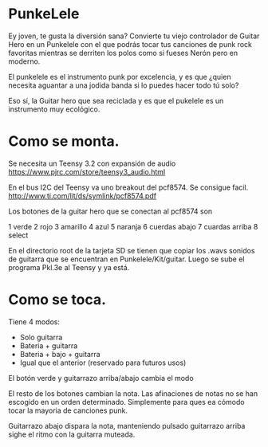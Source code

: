 # PunkeLele

Ey joven, te gusta la diversión sana? Convierte tu viejo controlador de Guitar Hero en un Punkelele con el que podrás tocar tus canciones de punk rock favoritas mientras se derriten los polos como si fueses Nerón pero en moderno. 

El punkelele es el instrumento punk por excelencia, y es que ¿quien necesita aguantar a una jodida banda si lo puedes hacer todo tú solo?

Eso sí, la Guitar hero que sea reciclada y es que el pukelele es un instrumento muy ecológico.

Como se monta.
==============

Se necesita un Teensy 3.2 con expansión de audio
https://www.pjrc.com/store/teensy3_audio.html

En el bus I2C del Teensy va uno breakout del pcf8574. Se consigue facil.  
http://www.ti.com/lit/ds/symlink/pcf8574.pdf

Los botones de la guitar hero que se conectan al pcf8574 son

1 verde
2 rojo
3 amarillo
4 azul
5 naranja
6 cuerdas abajo
7 cuardas arriba
8 select

En el directorio root de la tarjeta SD se tienen que copiar los .wavs sonidos de guitarra que se encuentran en Punkelele/Kit/guitar. Luego se sube el programa Pkl.3e al Teensy y ya está.

Como se toca.
=============
Tiene 4 modos:
  - Solo guitarra
  - Bateria + guitarra
  - Bateria + bajo + guitarra
  - Igual que el anterior (reservado para futuros usos)
  
  El botón verde y guitarrazo arriba/abajo cambia el modo
  
  El resto de los botones cambian la nota. Las afinaciones de notas no se han escogido en un orden determinado. Simplemente para ques ea cómodo tocar la mayoria de canciones punk.

Guitarrazo abajo dispara la nota, manteniendo pulsado guitarrazo arriba sighe el ritmo con la guitarra muteada.

  
  
